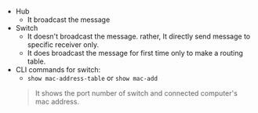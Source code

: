 - Hub
	- It broadcast the message
- Switch 
	- It doesn't broadcast the message. rather, It directly send  message to specific receiver only. 
	- It does broadcast the message for first time only to make a routing table.
- CLI commands for switch: 
	- `show mac-address-table` or `show mac-add`
	> It shows the port number of switch and connected computer's mac address.